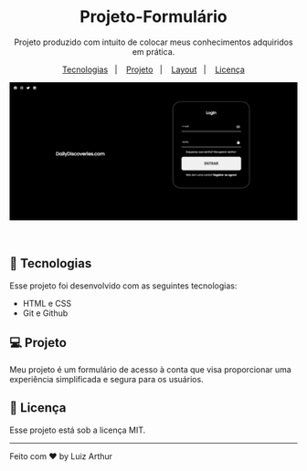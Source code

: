 <h1 align="center"> Projeto-Formulário</h1>

<p align="center">
Projeto produzido com intuito de colocar meus conhecimentos adquiridos em prática.
</p>

<p align="center">
  <a href="#-tecnologias">Tecnologias</a>&nbsp;&nbsp;&nbsp;|&nbsp;&nbsp;&nbsp;
  <a href="#-projeto">Projeto</a>&nbsp;&nbsp;&nbsp;|&nbsp;&nbsp;&nbsp;
  <a href="#-layout">Layout</a>&nbsp;&nbsp;&nbsp;|&nbsp;&nbsp;&nbsp;
  <a href="#memo-licença">Licença</a>
</p>

<p align="center">
  <img alt="License" src="./assets/Layout.png">
</p>

<br>



## 🚀 Tecnologias

Esse projeto foi desenvolvido com as seguintes tecnologias:

- HTML e CSS
- Git e Github

## 💻 Projeto

Meu projeto é um formulário de acesso à conta que visa proporcionar uma experiência simplificada e segura para os usuários. 



## :memo: Licença

Esse projeto está sob a licença MIT.

---

Feito com ♥ by Luiz Arthur